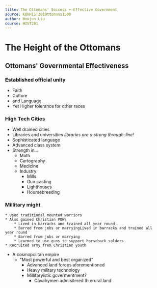 ```yaml
---
title: The Ottomans' Success + Effective Government
source: KBhHIST201Ottomans1500
author: Houjun Liu
course: HIST201
---
```


# The Height of the Ottomans

## Ottomans' Governmental Effectiveness

### Established official unity  
* Faith
* Culture
* and Language
* Yet Higher tolerance for other races

### High Tech Cities
* Well drained cities
* Libraries and universities _libraries are a strong through-line!_
* Sophisticated language
* Advanced class system
* Strength in…
    * Math
    * Cartography
    * Medicine
    * Industry
        * Mills
        * Gun casting
        * Lighthouses
        * Hoursebreeding
        
        

### Millitary might
    * Used traditional mounted warriors 
    * Also gained Christian POWs
        * Lived in barracks and trained all year round
        * Barred from jobs or marryingLived in barracks and trained all year round
        * Barred from jobs or marrying
        * Learned to use guns to support horseback solders
    * Recruited army from Christian youth
    
* A cosmopolitan empire
    * "Most powerful and best organized"
        * Advanced land forces aforementioned
        * Heavy military technology
        * Millitaryistic govermentment?
            * Cavalrymen admisitered th erural land
